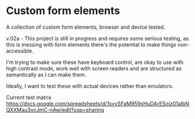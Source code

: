 # Custom form elements
A collection of custom form elements, browser and device tested. 

v.02a - This project is still in progress and requires some serious testing, as this is messing with form elements there's the potential to make things non-accessible.

I'm trying to make sure these have keyboard control, are okay to use with high contrast mode, work well with screen readers and are structured as semantically as I can make them. 

Ideally, I want to test these with actual devices rather than emulators. 


Current test matrix
https://docs.google.com/spreadsheets/d/1svvSFaM959sHuDArESoiz01albNQXXMau3vcJmC-nAw/edit?usp=sharing

